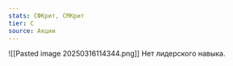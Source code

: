 ```yaml
---
stats: СФКрит, СМКрит
tier: C
source: Акции
---
```

![[Pasted image 20250316114344.png]]
Нет лидерского навыка.
